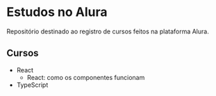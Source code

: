 # Estudos no Alura

Repositório destinado ao registro de cursos feitos na plataforma Alura.

## Cursos

* React
  * React: como os componentes funcionam
* TypeScript
